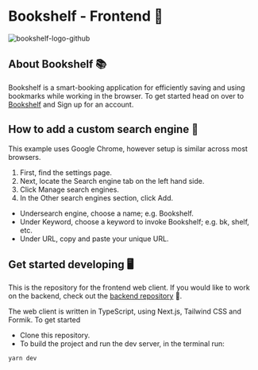 # Bookshelf - Frontend 🔖

![bookshelf-logo-github](https://user-images.githubusercontent.com/76471929/145391946-8870d37b-fab8-4fd4-8a68-000d33d02d15.png)

## About Bookshelf 📚

Bookshelf is a smart-booking application for efficiently saving and using bookmarks while working in the browser. To get started head on over to [Bookshelf](bookshelf.conalli.info) and Sign up for an account.

## How to add a custom search engine 📑

This example uses Google Chrome, however setup is similar across most browsers.

1. First, find the settings page.
2. Next, locate the Search engine tab on the left hand side.
3. Click Manage search engines.
4. In the Other search engines section, click Add.

- Undersearch engine, choose a name; e.g. Bookshelf.
- Under Keyword, choose a keyword to invoke Bookshelf; e.g. bk, shelf, etc.
- Under URL, copy and paste your unique URL.

## Get started developing 🖥️

This is the repository for the frontend web client. If you would like to work on the backend, check out the [backend repository](https://github.com/conalli/bookshelf-backend) 📓.

The web client is written in TypeScript, using Next.js, Tailwind CSS and Formik.
To get started

- Clone this repository.
- To build the project and run the dev server, in the terminal run:

``` node
yarn dev
```
